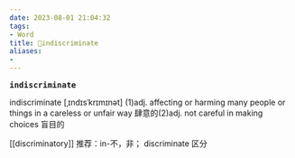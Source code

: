 ```yaml
---
date: 2023-08-01 21:04:32
tags: 
- Word
title: 📖indiscriminate
aliases: 
- 
---
```


<pre><strong>indiscriminate</strong></pre>

indiscriminate
[ˌɪndɪsˈkrɪmɪnət]
(1)adj. affecting or harming many people or things in a careless or unfair way 肆意的(2)adj. not careful in making choices 盲⽬的

[[discriminatory]]
推荐：in-不，非； discriminate 区分